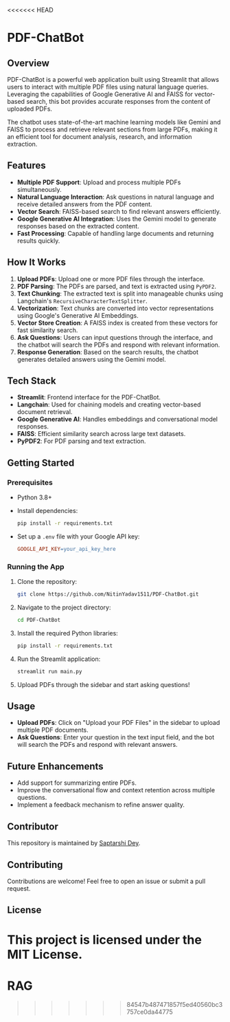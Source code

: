 <<<<<<< HEAD
# PDF-ChatBot

## Overview

PDF-ChatBot is a powerful web application built using Streamlit that allows users to interact with multiple PDF files using natural language queries. Leveraging the capabilities of Google Generative AI and FAISS for vector-based search, this bot provides accurate responses from the content of uploaded PDFs.

The chatbot uses state-of-the-art machine learning models like Gemini and FAISS to process and retrieve relevant sections from large PDFs, making it an efficient tool for document analysis, research, and information extraction.

## Features

- **Multiple PDF Support**: Upload and process multiple PDFs simultaneously.
- **Natural Language Interaction**: Ask questions in natural language and receive detailed answers from the PDF content.
- **Vector Search**: FAISS-based search to find relevant answers efficiently.
- **Google Generative AI Integration**: Uses the Gemini model to generate responses based on the extracted content.
- **Fast Processing**: Capable of handling large documents and returning results quickly.

## How It Works

1. **Upload PDFs**: Upload one or more PDF files through the interface.
2. **PDF Parsing**: The PDFs are parsed, and text is extracted using `PyPDF2`.
3. **Text Chunking**: The extracted text is split into manageable chunks using Langchain's `RecursiveCharacterTextSplitter`.
4. **Vectorization**: Text chunks are converted into vector representations using Google's Generative AI Embeddings.
5. **Vector Store Creation**: A FAISS index is created from these vectors for fast similarity search.
6. **Ask Questions**: Users can input questions through the interface, and the chatbot will search the PDFs and respond with relevant information.
7. **Response Generation**: Based on the search results, the chatbot generates detailed answers using the Gemini model.

## Tech Stack

- **Streamlit**: Frontend interface for the PDF-ChatBot.
- **Langchain**: Used for chaining models and creating vector-based document retrieval.
- **Google Generative AI**: Handles embeddings and conversational model responses.
- **FAISS**: Efficient similarity search across large text datasets.
- **PyPDF2**: For PDF parsing and text extraction.

## Getting Started

### Prerequisites

- Python 3.8+
- Install dependencies:

    ```bash
    pip install -r requirements.txt
    ```

- Set up a `.env` file with your Google API key:

    ```makefile
    GOOGLE_API_KEY=your_api_key_here
    ```

### Running the App

1. Clone the repository:

    ```bash
    git clone https://github.com/NitinYadav1511/PDF-ChatBot.git
    ```

2. Navigate to the project directory:

    ```bash
    cd PDF-ChatBot
    ```

3. Install the required Python libraries:

    ```bash
    pip install -r requirements.txt
    ```

4. Run the Streamlit application:

    ```bash
    streamlit run main.py
    ```

5. Upload PDFs through the sidebar and start asking questions!

## Usage

- **Upload PDFs**: Click on "Upload your PDF Files" in the sidebar to upload multiple PDF documents.
- **Ask Questions**: Enter your question in the text input field, and the bot will search the PDFs and respond with relevant answers.

## Future Enhancements

- Add support for summarizing entire PDFs.
- Improve the conversational flow and context retention across multiple questions.
- Implement a feedback mechanism to refine answer quality.

## Contributor

This repository is maintained by [Saptarshi Dey](https://github.com/Saptarshi2120).

## Contributing

Contributions are welcome! Feel free to open an issue or submit a pull request.

## License

This project is licensed under the MIT License.
=======
# RAG
>>>>>>> 84547b487471857f5ed40560bc3757ce0da44775
